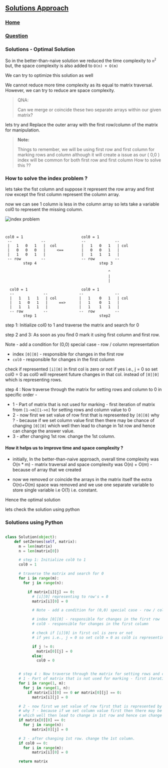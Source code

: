 ## [Solutions Approach](../readme.md)

### [Home](../../../../README.md)

### [Question](../../readme.md)

### Solutions - Optimal Solution

So in the better-than-naive solution we reduced the time complexity to `n`<sup>`2`</sup>
but, the space complexity is also added to `O(n) + O(m)`

We can try to optimize this solution as well

We cannot reduce more time complexity as its equal to matrix traversal. However, we can try to reduce are space complexity.

> QNA:
>
> Can we merge or coincide these two separate arrays within our given matrix?

lets try and Replace the outer array with the first row/column of the matrix for manipulation.

> **Note:**
>
> Things to remember,
> we will be using first row and first column for marking rows and column although it will create a issue as our ( 0,0 ) index will be common for both first row and first column How to solve this ??

### How to solve the index problem ?

lets take the fist column and suppose it represent the row array
and first row except the first column represent the column array.

now we can see 1 column is less in the column array so lets take a variable col0 to represent the missing column.

![index problem](https://i.ibb.co/gtg2ZRW/index-problem.webp)

```


col0 = 1                          col0 = 1
 --             --                --             --
 |   1   0   1   |  col           |   1   0   1   | col
 |   0   0   0   |     <==        |   0   0   1   |
 |   1   0   1   |                |   1   1   1   |
 -- row         --                -- row         --
        step 4                            step 3

                                              ^
                                              |
                                              |

  col0 = 1                        col0 = 1
  --             --              --              --
  |   1   1   1   | col          |   1    0   1   | col
  |   1   0   1   |     ==>      |   1    0   1   |
  |   1   1   1   |              |   1    1   1   |
  -- row         --              --  row         --
        step 1                            step2

```

step 1: Initialize col0 to 1 and traverse the matrix and search for 0

step 2 and 3: As soon as you find 0 mark it using first column and first row.

Note - add a condition for (0,0) special case - row / column representation

- index `[0][0]` - responsible for changes in the first row
- `col0` - responsible for changes in the first column

check if represented `[i][0]` in first col is zero or not
if yes i.e., j = 0 so set col0 = 0 as col0 will represent future changes in that col. instead of `[0][0]` which is representing rows.

step 4 : Now traverse through the matrix for setting rows and column to 0 in specific order -

- 1 - Part of matrix that is not used for marking - first iteration of matrix from `[1->m][1->n]` for setting rows and column value to 0
- 2 - now first we set value of row first that is represented by `[0][0]` why ? - because if we set column value first then there may be chance of changing `[0][0]` which well then lead to change in 1st row and hence can change the answer value.
- 3 - after changing 1st row. change the 1st column.

#### How it helps us to improve time and space complexity ?

- initially, In the better-than-naive approach,
  overall time complexity was O(n \* m) - matrix traversal
  and space complexity was O(n) + O(m) - because of array that we created

- now we removed or coincide the arrays in the matrix itself the extra O(n)+O(m) space was removed and we use one separate variable to store single variable i.e O(1) i.e. constant.

Hence the optimal solution

lets check the solution using python

### Solutions using Python

```py

class Solution(object):
    def setZeroes(self, matrix):
      m = len(matrix)
      n = len(matrix[0])

      # step 1: Initialize col0 to 1
      col0 = 1

      # traverse the matrix and search for 0
      for i in range(m):
        for j in range(n):

          if matrix[i][j] == 0:
            # [i][0] representing to row's = 0
            matrix[i][0] = 0

            # Note - add a condition for (0,0) special case - row / column representation

            # index [0][0] - responsible for changes in the first row
            # col0 - responsible for changes in the first column

            # check if [i][0] in first col is zero or not
            # if yes i.e., j = 0 so set col0 = 0 as col0 is representing future changes in that col. instead of [0][0] which is representing rows.

            if j != 0:
              matrix[0][j] = 0
            else:
              col0 = 0


      # step 4 : Now traverse through the matrix for setting rows and column to 0 in specific order -
      # 1 - Part of matrix that is not used for marking - first iteration of matrix from `[1->m][1->n]` for setting rows and column value to 0
      for i in range(1, m):
        for j in range(1, n):
          if matrix[i][0] == 0 or matrix[0][j] == 0:
            matrix[i][j] = 0

      # 2 - now first we set value of row first that is represented by `[0][0]`
      # why ? - because if we set column value first then there may be chance of changing `[0][0]`
      # which well then lead to change in 1st row and hence can change the answer value.
      if matrix[0][0] == 0:
        for j in range(n):
            matrix[0][j] = 0

      # 3 - after changing 1st row. change the 1st column.
      if col0 == 0:
        for i in range(m):
            matrix[i][0] = 0

      return matrix


```
